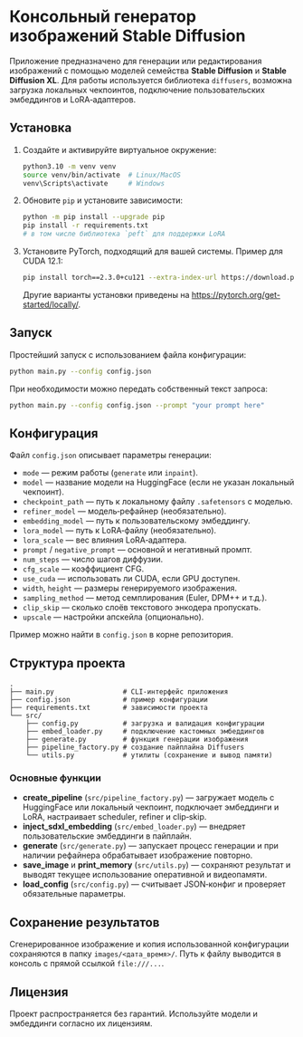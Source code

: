 # Консольный генератор изображений Stable Diffusion

Приложение предназначено для генерации или редактирования изображений с помощью моделей семейства **Stable Diffusion** и **Stable Diffusion XL**. Для работы используется библиотека `diffusers`, возможна загрузка локальных чекпоинтов, подключение пользовательских эмбеддингов и LoRA‑адаптеров.

## Установка

1. Создайте и активируйте виртуальное окружение:
   ```bash
   python3.10 -m venv venv
   source venv/bin/activate  # Linux/MacOS
   venv\Scripts\activate     # Windows
   ```
2. Обновите `pip` и установите зависимости:
   ```bash
   python -m pip install --upgrade pip
   pip install -r requirements.txt
   # в том числе библиотека `peft` для поддержки LoRA
   ```
3. Установите PyTorch, подходящий для вашей системы. Пример для CUDA 12.1:
   ```bash
   pip install torch==2.3.0+cu121 --extra-index-url https://download.pytorch.org/whl/cu121
   ```
   Другие варианты установки приведены на <https://pytorch.org/get-started/locally/>.

## Запуск

Простейший запуск с использованием файла конфигурации:

```bash
python main.py --config config.json
```

При необходимости можно передать собственный текст запроса:

```bash
python main.py --config config.json --prompt "your prompt here"
```

## Конфигурация

Файл `config.json` описывает параметры генерации:

- `mode` — режим работы (`generate` или `inpaint`).
- `model` — название модели на HuggingFace (если не указан локальный чекпоинт).
- `checkpoint_path` — путь к локальному файлу `.safetensors` с моделью.
- `refiner_model` — модель‑рефайнер (необязательно).
- `embedding_model` — путь к пользовательскому эмбеддингу.
- `lora_model` — путь к LoRA‑файлу (необязательно).
- `lora_scale` — вес влияния LoRA‑адаптера.
- `prompt` / `negative_prompt` — основной и негативный промпт.
- `num_steps` — число шагов диффузии.
- `cfg_scale` — коэффициент CFG.
- `use_cuda` — использовать ли CUDA, если GPU доступен.
- `width`, `height` — размеры генерируемого изображения.
- `sampling_method` — метод семплирования (Euler, DPM++ и т.д.).
- `clip_skip` — сколько слоёв текстового энкодера пропускать.
- `upscale` — настройки апскейла (опционально).

Пример можно найти в `config.json` в корне репозитория.

## Структура проекта

```
.
├── main.py                 # CLI-интерфейс приложения
├── config.json             # пример конфигурации
├── requirements.txt        # зависимости проекта
└── src/
    ├── config.py           # загрузка и валидация конфигурации
    ├── embed_loader.py     # подключение кастомных эмбеддингов
    ├── generate.py         # функция генерации изображения
    ├── pipeline_factory.py # создание пайплайна Diffusers
    └── utils.py            # утилиты (сохранение и вывод памяти)
```

### Основные функции

 - **create_pipeline** (`src/pipeline_factory.py`) — загружает модель с HuggingFace или локальный чекпоинт, подключает эмбеддинги и LoRA, настраивает scheduler, refiner и clip‑skip.
- **inject_sdxl_embedding** (`src/embed_loader.py`) — внедряет пользовательские эмбеддинги в пайплайн.
- **generate** (`src/generate.py`) — запускает процесс генерации и при наличии рефайнера обрабатывает изображение повторно.
- **save_image** и **print_memory** (`src/utils.py`) — сохраняют результат и выводят текущее использование оперативной и видеопамяти.
- **load_config** (`src/config.py`) — считывает JSON‑конфиг и проверяет обязательные параметры.

## Сохранение результатов

Сгенерированное изображение и копия использованной конфигурации сохраняются в папку `images/<дата_время>/`. Путь к файлу выводится в консоль с прямой ссылкой `file:///...`.

## Лицензия

Проект распространяется без гарантий. Используйте модели и эмбеддинги согласно их лицензиям.
